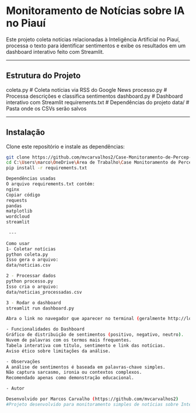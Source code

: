 # Monitoramento de Notícias sobre IA no Piauí

Este projeto coleta notícias relacionadas à Inteligência Artificial no Piauí, processa o texto para identificar sentimentos e exibe os resultados em um dashboard interativo feito com Streamlit.

---

## Estrutura do Projeto

coleta.py # Coleta notícias via RSS do Google News
processo.py # Processa descrições e classifica sentimentos
dashboard.py # Dashboard interativo com Streamlit
requirements.txt # Dependências do projeto
data/ # Pasta onde os CSVs serão salvos

---

## Instalação

Clone este repositório e instale as dependências:

```bash
git clone https://github.com/mvcarvalhos2/Case-Monitoramento-de-Percep-o-P-blica-sobre-IA-no-Piau-.git
cd C:\Users\marco\OneDrive\Área de Trabalho\Case Monitoramento de Percepção Pública sobre IA no Piauí
pip install -r requirements.txt

Dependências usadas
O arquivo requirements.txt contém:
nginx
Copiar código
requests
pandas
matplotlib
wordcloud
streamlit
 
 ---

Como usar
1- Coletar notícias
python coleta.py
Isso gera o arquivo:
data/noticias.csv

2 - Processar dados
python processo.py
Isso cria o arquivo:
data/noticias_processadas.csv

3 - Rodar o dashboard
streamlit run dashboard.py

Abra o link no navegador que aparecer no terminal (geralmente http://localhost:8501).

- Funcionalidades do Dashboard
Gráfico de distribuição de sentimentos (positivo, negativo, neutro).
Nuvem de palavras com os termos mais frequentes.
Tabela interativa com título, sentimento e link das notícias.
Aviso ético sobre limitações da análise.

- Observações
A análise de sentimentos é baseada em palavras-chave simples.
Não captura sarcasmo, ironia ou contextos complexos.
Recomendado apenas como demonstração educacional.

- Autor

Desenvolvido por Marcos Carvalho (https://github.com/mvcarvalhos2)
#Projeto desenvolvido para monitoramento simples de notícias sobre Inteligência Artificial no Piauí.
